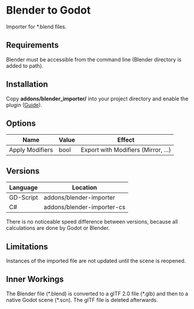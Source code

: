 # Blender to Godot

Importer for \*.blend files.

## Requirements

Blender must be accessible from the command line (Blender directory is added to path).

## Installation

Copy **addons/blender_importer/** into your project directory and enable the plugin ([Guide](https://docs.godotengine.org/en/stable/tutorials/plugins/editor/installing_plugins.html)).


## Options

| Name            | Value | Effect                              |
|-----------------|-------|-------------------------------------|
| Apply Modifiers | bool  | Export with Modifiers (Mirror, ...) |


## Versions
Language | Location
---------|--------
GD-Script| addons/blender-importer
C#   | addons/blender-importer-cs

There is no noticeable speed difference between versions, because all calculations are done by Godot or Blender.

## Limitations

Instances of the imported file are not updated until the scene is reopened.

## Inner Workings

The Blender file (\*.blend) is converted to a glTF 2.0 file (\*.glb) and then to a native Godot scene (\*.scn). The glTF file is deleted afterwards.
